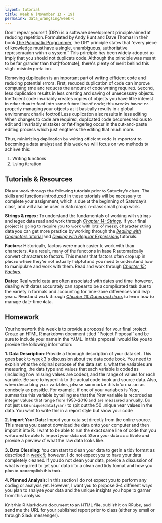 ```yaml
---
layout: tutorial
title: Week 6 (November 13 - 19)
permalink: data_wrangling/week-6
---
```


Don't repeat yourself (DRY) is a software development principle aimed at reducing repetition. Formulated by Andy Hunt and Dave Thomas in their book [The Pragmatic Programmer](http://www.amazon.com/Pragmatic-Programmer-Journeyman-Master/dp/020161622X/ref=sr_1_1?s=books&ie=UTF8&qid=1456066112&sr=1-1&keywords=the+pragmatic+programmer), the DRY principle states that "every piece of knowledge must have a single, unambiguous, authoritative representation within a system." This principle has been widely adopted to imply that you should not duplicate code. Although the principle was meant to be far grander than that[^footnote], there's plenty of merit behind this slight misinterpretation.

Removing duplication is an important part of writing efficient code and reducing potential errors. First, reduced duplication of code can improve computing time and reduces the amount of code writing required. Second, less duplication results in less creating and saving of unnecessary objects. Inefficient code invariably creates copies of objects you have little interest in other than to feed into some future line of code; this wrecks havoc on properly managing your objects as it basically results in a global environment charlie foxtrot! Less duplication also results in less editing. When changes to code are required, duplicated code becomes tedious to edit and invariably mistakes or fat-fingering occur in the cut-and-paste editing process which just lengthens the editing that much more.

Thus, minimizing duplication by writing efficient code is important to becoming a data analyst and this week we will focus on two methods to achieve this:

1. Writing functions
2. Using iteration

## Tutorials & Resources

Please work through the following tutorials prior to Saturday’s class. The skills and functions introduced in these tutorials will be necessary to complete your assignment, which is due at the beginning of Saturday’s class, and will also be used in Saturday’s in-class small group work.

**Strings & regex:** To understand the fundamentals of working with strings and regex data read and work through [*Chapter 14: Strings*](http://r4ds.had.co.nz/strings.html).  If your final project is going to require you to work with lots of messy character string data you can get more practice by working through the [*Dealing with Characters* tutorial](http://uc-r.github.io/characters) and [*Dealing with Regular Expressions*](http://uc-r.github.io/regex) tutorials.

**Factors:**  Historically, factors were much easier to work with than characters. As a result, many of the functions in base R automatically convert characters to factors. This means that factors often crop up in places where they’re not actually helpful and you need to understand how to manipulate and work with them. Read and work through *[Chapter 15: Factors](http://r4ds.had.co.nz/factors.html)*. 

**Dates:**  Real world data are often associated with dates and time; however, dealing with dates accurately can appear to be a complicated task due to the variety in formats and accounting for time-zone differences and leap years. Read and work through [*Chapter 16: Dates and times*](http://r4ds.had.co.nz/dates-and-times.html) to learn how to manage date-time data.



## Homework

Your homework this week is to provide a proposal for your final project.  Create an HTML R markdown document titled "Project Proposal" and be sure to include your name in the YAML.  In this proposal I would like you to provide the following information:

__1. Data Description:__ Provide a thorough description of your data set.  This goes back to [week 3's](http://uc-r.github.io/data_wrangling/week-3) discussion about the data code book.  You need to explain what the original purpose of the data set is, what the variables are measuring, the data type and values that each variable is coded as (including how missing values are coded), and the range of values for each variable.  Be sure to hyperlink to the actual code book and source data.  Also, when describing your variables, please summarize this information as concisely as possible.  For example, if one of your variables is *Year*, summarize this variable by telling me that the *Year* variable is recorded as integer values that range from 1950-2016 and are measured annually.  Do not just use `unique(data$year)` to spit out the 50 unique year values in the data.  You want to write this in a report style but show your code.

__2. Import Your Data:__ Import your data set directly from the online source.  This means you cannot download the data onto your computer and then import it into R.  I want to be able to run the exact same line of code that you write and be able to import your data set. Store your data as a tibble and provide a preview of what the raw data looks like.

__3. Data Cleaning:__ You can start to clean your data to get in a tidy format as described in [week 5](http://uc-r.github.io/data_wrangling/week-5); however, I do not expect you to have your data completely cleaned.  If you do not clean your data, provide a discussion of what is required to get your data into a clean and tidy format and how you plan to accomplish this task.

__4. Planned Analysis:__ In this section I do not expect you to perform any coding or analysis yet.  However, I want you to propose 3-4 different ways you plan to analyse your data and the unique insights you hope to garner from this analysis.

Knit this R Markdown document to an HTML file, publish it on RPubs, and send me the URL for your published report prior to class (either by email or through Slack messenger).
